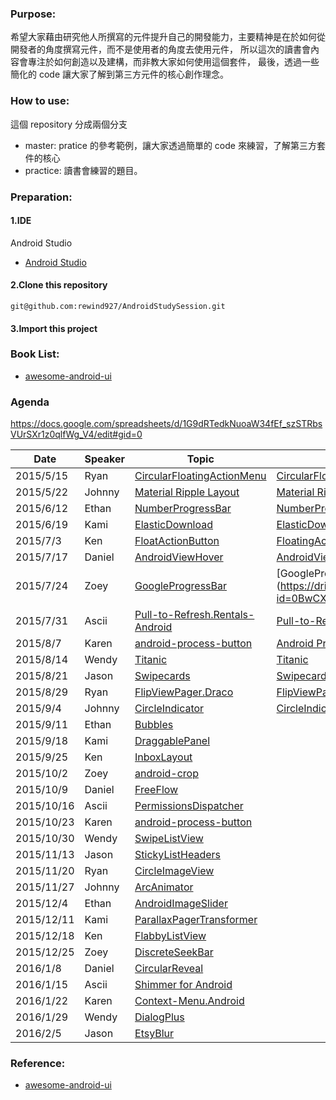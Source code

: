 ### Purpose:
希望大家藉由研究他人所撰寫的元件提升自己的開發能力，主要精神是在於如何從開發者的角度撰寫元件，而不是使用者的角度去使用元件，
所以這次的讀書會內容會專注於如何創造以及建構，而非教大家如何使用這個套件，
最後，透過一些簡化的 code 讓大家了解到第三方元件的核心創作理念。

### How to use:
這個 repository 分成兩個分支
* master: pratice 的參考範例，讓大家透過簡單的 code 來練習，了解第三方套件的核心
* practice: 讀書會練習的題目。

### Preparation:
#### 1.IDE 
Android Studio
* [Android Studio](https://developer.android.com/sdk/index.html)

#### 2.Clone this repository
<pre><code>git@github.com:rewind927/AndroidStudySession.git</pre></code>
#### 3.Import this project

### Book List:
* [awesome-android-ui](https://github.com/wasabeef/awesome-android-ui)

### Agenda
https://docs.google.com/spreadsheets/d/1G9dRTedkNuoaW34fEf_szSTRbsVUrSXr1z0qlfWg_V4/edit#gid=0


Date | Speaker | Topic | Slide |
-----|---------|-------|--------|
2015/5/15|Ryan|[CircularFloatingActionMenu](https://github.com/oguzbilgener/CircularFloatingActionMenu)|[CircularFloatingActionMenu](https://docs.google.com/presentation/d/1l9WslPOaDXufh9w5Sa1OY8ghXioEhtELTYoosKHsTXc/edit?usp=sharing)
2015/5/22|Johnny|[Material Ripple Layout](https://github.com/balysv/material-ripple)|[Material Ripple Layout](https://docs.google.com/presentation/d/1kEzZ6aU3xz3cymKeYtBXYDbuCx_MmXdOgThP6kWSTco/edit?usp=sharing)
2015/6/12|Ethan|[NumberProgressBar](https://github.com/daimajia/NumberProgressBar)|[NumberProgressBar](https://docs.google.com/presentation/d/1KTfT6TdepP0bRzNJZ1EHwytHfKshQHOiQQKfgV39JZM/edit?usp=sharing)
2015/6/19|Kami|[ElasticDownload](https://github.com/Tibolte/ElasticDownload)|[ElasticDownload](https://docs.google.com/presentation/d/1UnmET-rgy9pLdl-Ny7_6HNkivXz7XgzoaCztY025GzY/edit?usp=sharing)
2015/7/3|Ken|[FloatActionButton](https://github.com/makovkastar/FloatingActionButton)|[FloatingActionButton](https://docs.google.com/presentation/d/1SCzTknaBmi1EC-lzSH8IqLko0KpwICkRGfUWj9VjIJc/edit?usp=sharing)
2015/7/17	|Daniel	|[AndroidViewHover](https://github.com/daimajia/AndroidViewHover)|[AndroidViewHover](https://docs.google.com/presentation/d/1LcC8h51e8DFe_FmDdgB5Pv_DfrMX4mSszC54mZHOjXo/edit?usp=sharing)
2015/7/24	|Zoey	|[GoogleProgressBar](	https://github.com/jpardogo/GoogleProgressBar)|[GoogleProgressBar] (https://drive.google.com/open?id=0BwCXq1hJTV8cUVNWc0tYa0ptelk)
2015/7/31	|Ascii	|[Pull-to-Refresh.Rentals-Android](	https://github.com/Yalantis/Pull-to-Refresh.Rentals-Android)|[Pull-to-Refresh-Phoenix](https://docs.google.com/document/d/1YS0LYl4Q8Hjpc4pEdBJEuhe93rDl2tHYXPguvcHjUlU/edit?usp=sharing)
2015/8/7	|Karen	|[android-process-button](	https://github.com/dmytrodanylyk/android-process-button)|[Android Process Button](https://docs.google.com/document/d/1O6munVzY0ppYxTif0hABu2aUZjNSAyoM3vZfB4lU76Y/edit?usp=sharing)
2015/8/14	|Wendy	|[Titanic](	https://github.com/RomainPiel/Titanic)|[Titanic](https://docs.google.com/a/kkbox.com/document/d/10mparm_UbJbcQeuPeWRggr3vzKzCRTq0s39kHIW6TjM/edit?usp=sharing)
2015/8/21	|Jason	|[Swipecards](	https://github.com/Diolor/Swipecards)|[Swipecards](https://docs.google.com/document/d/1XO8CGJ8qvnHboM613DZk-tBO5tzUO-Q1rIdvhQbu80k/edit?usp=sharing)
2015/8/29	|Ryan	|[FlipViewPager.Draco](	https://github.com/Yalantis/FlipViewPager.Draco)|[FlipViewPager.Draco](https://docs.google.com/presentation/d/1sUr9DeWdzS5dyanhm_YR98T092PODZ-6LTUrfqizrJI/edit?usp=sharing)
2015/9/4	|Johnny	|[CircleIndicator](	https://github.com/ongakuer/CircleIndicator)|[CircleIndicator](https://docs.google.com/document/d/1re7jt9g2PAW-KfqvAUiHKNHT_P746TrVTWRDq9BYyJc/edit?usp=sharing)
2015/9/11	|Ethan	|[Bubbles](	https://github.com/txusballesteros/bubbles-for-android)|
2015/9/18	|Kami	|[DraggablePanel](	https://github.com/pedrovgs/DraggablePanel)|
2015/9/25	|Ken	|[InboxLayout](	https://github.com/zhaozhentao/InboxLayout)|
2015/10/2	|Zoey	|[android-crop](	https://github.com/jdamcd/android-crop)|
2015/10/9	|Daniel	|[FreeFlow](	https://github.com/Comcast/FreeFlow)|
2015/10/16	|Ascii	|[PermissionsDispatcher](	http://hotchemi.github.io/PermissionsDispatcher/)|
2015/10/23	|Karen	|[android-process-button](	https://github.com/dmytrodanylyk/android-process-button)|
2015/10/30	|Wendy	|[SwipeListView](	https://github.com/47deg/android-swipelistview)|
2015/11/13	|Jason	|[StickyListHeaders](	https://github.com/emilsjolander/StickyListHeaders)|
2015/11/20	|Ryan	|[CircleImageView](	https://github.com/hdodenhof/CircleImageView)|
2015/11/27	|Johnny	|[ArcAnimator](	https://github.com/asyl/ArcAnimator)|
2015/12/4	|Ethan	|[AndroidImageSlider](	https://github.com/daimajia/AndroidImageSlider)|
2015/12/11	|Kami	|[ParallaxPagerTransformer](	https://github.com/xgc1986/ParallaxPagerTransformer)|
2015/12/18	|Ken	|[FlabbyListView](	https://github.com/jpardogo/FlabbyListView)|
2015/12/25	|Zoey	|[DiscreteSeekBar](	https://github.com/AnderWeb/discreteSeekBar)|
2016/1/8	|Daniel	|[CircularReveal](	https://github.com/ozodrukh/CircularReveal)|
2016/1/15	|Ascii	|[Shimmer for Android](	https://github.com/facebook/shimmer-android)|
2016/1/22	|Karen	|[Context-Menu.Android](	https://github.com/Yalantis/Context-Menu.Android)|
2016/1/29	|Wendy	|[DialogPlus](	https://github.com/orhanobut/dialogplus)|
2016/2/5	|Jason	|[EtsyBlur](	https://github.com/Manabu-GT/EtsyBlur)|


### Reference:
* [awesome-android-ui](https://github.com/wasabeef/awesome-android-ui)

